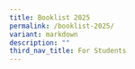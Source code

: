 ```yaml
---
title: Booklist 2025
permalink: /booklist-2025/
variant: markdown
description: ""
third_nav_title: For Students
---
```

